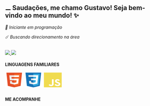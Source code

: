 ## ⚊ Saudações, me chamo Gustavo! Seja bem-vindo ao meu mundo! ✨

  <p><i>🌱 Iniciante em programação</i></p>
  <p><i>☄️ Buscando direcionamento na área</i></p>
  
##

<div>
  <a href="https://github.com/Giordano1901">
    <img height="150em" src="https://github-readme-stats.vercel.app/api?username=giordano1901&show_icons=true&theme=rose_pine&include_all_commits=true&count_private=true"/>
    <img height="150em" src="https://github-readme-stats.vercel.app/api/top-langs/?username=giordano1901&layout=compact&langs_count=7&theme=rose_pine"/>
  </a>
</div>

<div>
  <h4><b>LINGUAGENS FAMILIARES<b></h4>
  <img align="center" alt="Rafa-HTML" height="50" width="60" src="https://raw.githubusercontent.com/devicons/devicon/master/icons/html5/html5-original.svg">
  <img align="center" alt="Rafa-CSS" height="50" width="60" src="https://raw.githubusercontent.com/devicons/devicon/master/icons/css3/css3-original.svg">
  <img align="center" alt="Rafa-Js" height="50" width="60" src="https://raw.githubusercontent.com/devicons/devicon/master/icons/javascript/javascript-plain.svg">
</div>

##

<h4><b>ME ACOMPANHE<b></h4>

<!--
(INSERIR FORMAS DE CONTATO, REDES SOCIAIS TALVEZ)
-Reddit
-Discord
-Twitter (?)>
